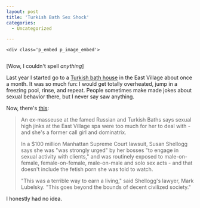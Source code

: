 ```yaml
---
layout: post
title: 'Turkish Bath Sex Shock'
categories:
  - Uncategorized

---
```



    <div class='p_embed p_image_embed'>
<img alt="" src="http://www.itsalongstory.com/friends/ttr_biggins_turkish_blur_93.jpg" />
</div>


[Wow, I couldn't spell <em>anything</em>]

Last year I started go to a <a href="http://russianandturkishbaths.com/">Turkish bath house</a> in the East Village about once a month.  It was so much fun: I would get totally overheated, jump in a freezing pool, rinse, and repeat.  People sometimes make made jokes about sexual behavior there, but I never say saw anything.

Now, there's <a href="http://www.nypost.com/seven/09182007/news/regionalnews/spa_sex_shock.htm">this</a>:
<blockquote class="posterous_medium_quote"> An ex-masseuse at the famed Russian and Turkish Baths says sexual high jinks at the East Village spa were too much for her to deal with - and she's a former call girl and dominatrix.

In a $100 million Manhattan Supreme Court lawsuit, Susan Shellogg says she was "was strongly urged" by her bosses "to engage in sexual activity with clients," and was routinely exposed to male-on-female, female-on-female, male-on-male and solo sex acts - and that doesn't include the fetish porn she was told to watch.

"This was a terrible way to earn a living," said Shellogg's lawyer, Mark Lubelsky. "This goes beyond the bounds of decent civilized society."</blockquote>
I honestly had no idea.
  
